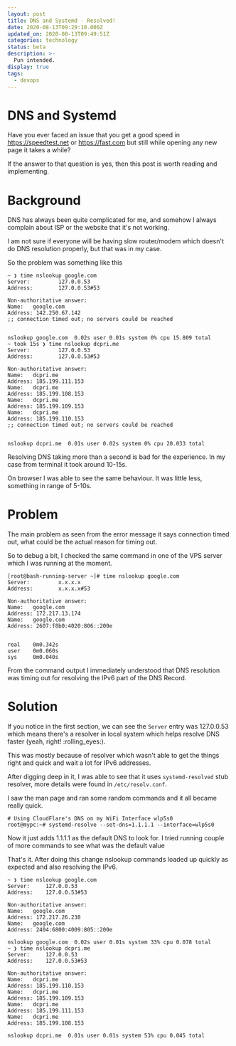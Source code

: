 ```yaml
---
layout: post
title: DNS and Systemd - Resolved!
date: 2020-08-13T09:29:10.000Z
updated_on: 2020-08-13T09:49:51Z
categories: technology
status: beta
description: >-
  Pun intended.
display: true
tags:
  - devops
---
```


# DNS and Systemd

Have you ever faced an issue that you get a good speed in https://speedtest.net or https://fast.com but still while opening any new page it takes a while?

If the answer to that question is yes, then this post is worth reading and implementing.

# Background

DNS has always been quite complicated for me, and somehow I always complain about ISP or the website that it's not working.

I am not sure if everyone will be having slow router/modem which doesn't do DNS resolution properly, but that was in my case.

So the problem was something like this

```
~ ❯ time nslookup google.com
Server:         127.0.0.53
Address:        127.0.0.53#53

Non-authoritative answer:
Name:   google.com
Address: 142.250.67.142
;; connection timed out; no servers could be reached


nslookup google.com  0.02s user 0.01s system 0% cpu 15.809 total
~ took 15s ❯ time nslookup dcpri.me
Server:         127.0.0.53
Address:        127.0.0.53#53

Non-authoritative answer:
Name:   dcpri.me
Address: 185.199.111.153
Name:   dcpri.me
Address: 185.199.108.153
Name:   dcpri.me
Address: 185.199.109.153
Name:   dcpri.me
Address: 185.199.110.153
;; connection timed out; no servers could be reached


nslookup dcpri.me  0.01s user 0.02s system 0% cpu 20.033 total
```

Resolving DNS taking more than a second is bad for the experience. In my case
from terminal it took around 10-15s.

On browser I was able to see the same behaviour. It was little less, something
in range of 5-10s.

# Problem

The main problem as seen from the error message it says connection timed out,
what could be the actual reason for timing out.

So to debug a bit, I checked the same command in one of the VPS server which I
was running at the moment.

```
[root@bash-running-server ~]# time nslookup google.com
Server:         x.x.x.x
Address:        x.x.x.x#53

Non-authoritative answer:
Name:   google.com
Address: 172.217.13.174
Name:   google.com
Address: 2607:f8b0:4020:806::200e


real    0m0.342s
user    0m0.060s
sys     0m0.040s
```

From the command output I immediately understood that DNS resolution was timing
out for resolving the IPv6 part of the DNS Record.

# Solution

If you notice in the first section, we can see the `Server` entry was
127.0.0.53 which means there's a resolver in local system which helps resolve
DNS faster (yeah, right! :rolling_eyes:).

This was mostly because of resolver which wasn't able to get the things right
and quick and wait a lot for IPv6 addresses.

After digging deep in it, I was able to see that it uses `systemd-resolved`
stub resolver, more details were found in `/etc/resolv.conf`.

I saw the man page and ran some random commands and it all became really quick.

```
# Using CloudFlare's DNS on my WiFi Interface wlp5s0
root@mypc:~# systemd-resolve --set-dns=1.1.1.1 --interface=wlp5s0
```

Now it just adds 1.1.1.1 as the default DNS to look for. I tried running couple
of more commands to see what was the default value 

That's it. After doing this change nslookup commands loaded up quickly as
expected and also resolving the IPv6.

```
~ ❯ time nslookup google.com
Server:		127.0.0.53
Address:	127.0.0.53#53

Non-authoritative answer:
Name:	google.com
Address: 172.217.26.238
Name:	google.com
Address: 2404:6800:4009:805::200e

nslookup google.com  0.02s user 0.01s system 33% cpu 0.078 total
~ ❯ time nslookup dcpri.me
Server:		127.0.0.53
Address:	127.0.0.53#53

Non-authoritative answer:
Name:	dcpri.me
Address: 185.199.110.153
Name:	dcpri.me
Address: 185.199.109.153
Name:	dcpri.me
Address: 185.199.111.153
Name:	dcpri.me
Address: 185.199.108.153

nslookup dcpri.me  0.01s user 0.01s system 53% cpu 0.045 total
```
